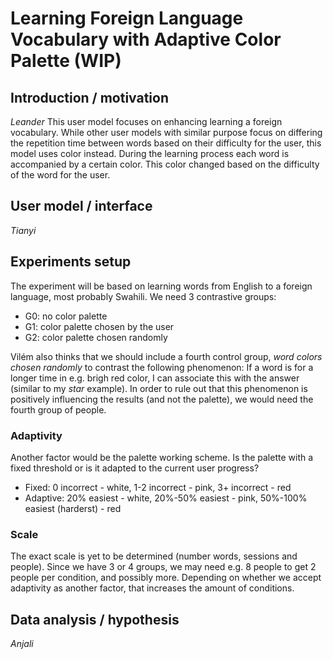# Learning Foreign Language Vocabulary with Adaptive Color Palette (WIP)

## Introduction / motivation
_Leander_
This user model focuses on enhancing learning a foreign vocabulary. While other user models with similar purpose focus on differing the repetition time between words based on their difficulty for the user, this model uses color instead. 
During the learning process each word is accompanied by a certain color. This color changed based on the difficulty of the word for the user. 


## User model / interface
_Tianyi_


## Experiments setup

The experiment will be based on learning words from English to a foreign language, most probably Swahili.
We need 3 contrastive groups:
- G0: no color palette
- G1: color palette chosen by the user
- G2: color palette chosen randomly

Vilém also thinks that we should include a fourth control group, _word colors chosen randomly_ to contrast the following phenomenon: 
If a word is for a longer time in e.g. brigh red color, I can associate this with the answer (similar to my *star* example).
In order to rule out that this phenomenon is positively influencing the results (and not the palette), we would need the fourth group of people.

### Adaptivity

Another factor would be the palette working scheme.
Is the palette with a fixed threshold or is it adapted to the current user progress?
- Fixed: 0 incorrect - white, 1-2 incorrect - pink, 3+ incorrect - red
- Adaptive: 20% easiest - white, 20%-50% easiest - pink, 50%-100% easiest (harderst) - red

### Scale

The exact scale is yet to be determined (number words, sessions and people).
Since we have 3 or 4 groups, we may need e.g. 8 people to get 2 people per condition, and possibly more. 
Depending on whether we accept adaptivity as another factor, that increases the amount of conditions.

## Data analysis / hypothesis
_Anjali_

